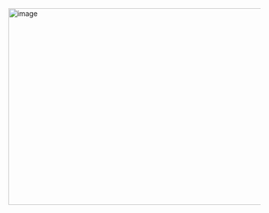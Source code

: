 <img width="1272" height="393" alt="image" src="https://github.com/user-attachments/assets/976104ad-3fe9-4963-a9a8-e3e28597512d" />
